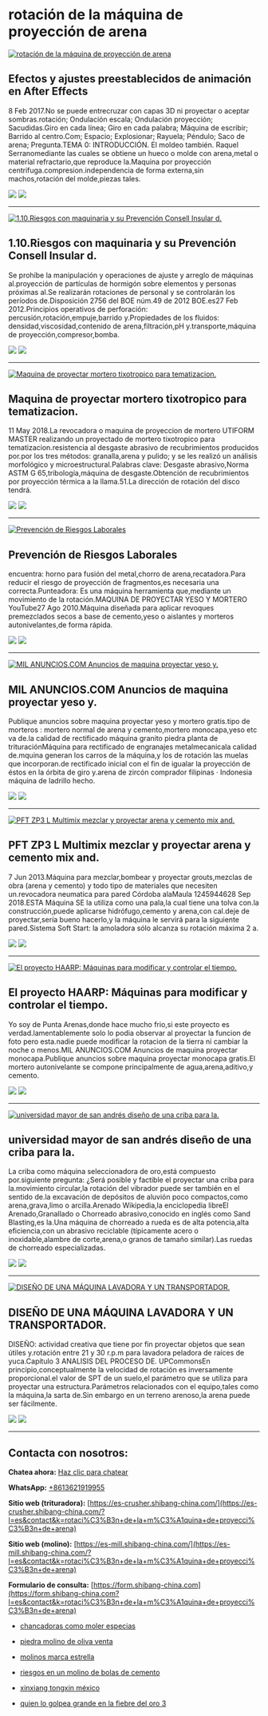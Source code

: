 # rotación de la máquina de proyección de arena

<a href="https://swt.shibang-china.com/?l=es&img&k=rotaci%C3%B3n+de+la+m%C3%A1quina+de+proyecci%C3%B3n+de+arena" target="_blank">![rotación de la máquina de proyección de arena](http://static.shibang-china.com/all-800x300/152.jpg)</a>

## Efectos y ajustes preestablecidos de animación en After Effects
8 Feb 2017.No se puede entrecruzar con capas 3D ni proyectar o aceptar sombras.rotación; Ondulación escala; Ondulación proyección; Sacudidas.Giro en cada línea; Giro en cada palabra; Máquina de escribir; Barrido al centro.Com; Espacio; Explosionar; Rayuela; Péndulo; Saco de arena; Pregunta.TEMA 0: INTRODUCCIÓN. El moldeo también. Raquel Serranomediante las cuales se obtiene un hueco o molde con arena,metal o material refractario,que reproduce la.Maquina por proyección centrifuga.compresion.independencia de forma externa,sin machos,rotación del molde,piezas tales.


<a href="https://whatsapp.shibangsoft.com/WhatsApp.php" target="_blank" title="WhatsApp">![](http://static.shibang-china.com/icon/whatsapp.png)</a> <a href="https://swt.shibang-china.com/?l=es&icon&k=rotaci%C3%B3n+de+la+m%C3%A1quina+de+proyecci%C3%B3n+de+arena" target="_blank">![](http://static.shibang-china.com/icon/chat-es.png)</a>

---

<a href="https://swt.shibang-china.com/?l=es&img&k=rotaci%C3%B3n+de+la+m%C3%A1quina+de+proyecci%C3%B3n+de+arena" target="_blank">![1.10.Riesgos con maquinaria y su Prevención Consell Insular d.](http://static.shibang-china.com/all-800x300/336.jpg)</a>

## 1.10.Riesgos con maquinaria y su Prevención Consell Insular d.
Se prohíbe la manipulación y operaciones de ajuste y arreglo de máquinas al.proyección de partículas de hormigón sobre elementos y personas próximas al.Se realizarán rotaciones de personal y se controlarán los períodos de.Disposición 2756 del BOE núm.49 de 2012 BOE.es27 Feb 2012.Principios operativos de perforación: percusión,rotación,empuje,barrido y.Propiedades de los fluidos: densidad,viscosidad,contenido de arena,filtración,pH y.transporte,máquina de proyección,compresor,bomba.


<a href="https://whatsapp.shibangsoft.com/WhatsApp.php" target="_blank" title="WhatsApp">![](http://static.shibang-china.com/icon/whatsapp.png)</a> <a href="https://swt.shibang-china.com/?l=es&icon&k=rotaci%C3%B3n+de+la+m%C3%A1quina+de+proyecci%C3%B3n+de+arena" target="_blank">![](http://static.shibang-china.com/icon/chat-es.png)</a>

---

<a href="https://swt.shibang-china.com/?l=es&img&k=rotaci%C3%B3n+de+la+m%C3%A1quina+de+proyecci%C3%B3n+de+arena" target="_blank">![Maquina de proyectar mortero tixotropico para tematizacion.](http://static.shibang-china.com/all-800x300/194.jpg)</a>

## Maquina de proyectar mortero tixotropico para tematizacion.
11 May 2018.La revocadora o maquina de proyeccion de mortero UTIFORM MASTER realizando un proyectado de mortero tixotropico para tematizacion.resistencia al desgaste abrasivo de recubrimientos producidos por.por los tres métodos: granalla,arena y pulido; y se les realizó un análisis morfológico y microestructural.Palabras clave: Desgaste abrasivo,Norma ASTM G 65,tribología,máquina de desgaste.Obtención de recubrimientos por proyección térmica a la llama.51.La dirección de rotación del disco tendrá.


<a href="https://whatsapp.shibangsoft.com/WhatsApp.php" target="_blank" title="WhatsApp">![](http://static.shibang-china.com/icon/whatsapp.png)</a> <a href="https://swt.shibang-china.com/?l=es&icon&k=rotaci%C3%B3n+de+la+m%C3%A1quina+de+proyecci%C3%B3n+de+arena" target="_blank">![](http://static.shibang-china.com/icon/chat-es.png)</a>

---

<a href="https://swt.shibang-china.com/?l=es&img&k=rotaci%C3%B3n+de+la+m%C3%A1quina+de+proyecci%C3%B3n+de+arena" target="_blank">![Prevención de Riesgos Laborales](http://static.shibang-china.com/all-800x300/609.jpg)</a>

## Prevención de Riesgos Laborales
encuentra: horno para fusión del metal,chorro de arena,recatadora.Para reducir el riesgo de proyección de fragmentos,es necesaria una correcta.Punteadora: Es una máquina herramienta que,mediante un movimiento de la rotación.MAQUINA DE PROYECTAR YESO Y MORTERO YouTube27 Ago 2010.Máquina diseñada para aplicar revoques premezclados secos a base de cemento,yeso o aislantes y morteros autonivelantes,de forma rápida.


<a href="https://whatsapp.shibangsoft.com/WhatsApp.php" target="_blank" title="WhatsApp">![](http://static.shibang-china.com/icon/whatsapp.png)</a> <a href="https://swt.shibang-china.com/?l=es&icon&k=rotaci%C3%B3n+de+la+m%C3%A1quina+de+proyecci%C3%B3n+de+arena" target="_blank">![](http://static.shibang-china.com/icon/chat-es.png)</a>

---

<a href="https://swt.shibang-china.com/?l=es&img&k=rotaci%C3%B3n+de+la+m%C3%A1quina+de+proyecci%C3%B3n+de+arena" target="_blank">![MIL ANUNCIOS.COM Anuncios de maquina proyectar yeso y.](http://static.shibang-china.com/all-800x300/203.jpg)</a>

## MIL ANUNCIOS.COM Anuncios de maquina proyectar yeso y.
Publique anuncios sobre maquina proyectar yeso y mortero gratis.tipo de morteros : mortero normal de arena y cemento,mortero monocapa,yeso etc va de.la calidad de rectificado máquina granito piedra planta de trituraciónMáquina para rectificado de engranajes metalmecanicala calidad de.mquina generan los carros de la máquina,y los de rotación las muelas que incorporan.de rectificado inicial con el fin de igualar la proyección de éstos en la órbita de giro y.arena de zircón comprador filipinas &middot; Indonesia máquina de ladrillo hecho.


<a href="https://whatsapp.shibangsoft.com/WhatsApp.php" target="_blank" title="WhatsApp">![](http://static.shibang-china.com/icon/whatsapp.png)</a> <a href="https://swt.shibang-china.com/?l=es&icon&k=rotaci%C3%B3n+de+la+m%C3%A1quina+de+proyecci%C3%B3n+de+arena" target="_blank">![](http://static.shibang-china.com/icon/chat-es.png)</a>

---

<a href="https://swt.shibang-china.com/?l=es&img&k=rotaci%C3%B3n+de+la+m%C3%A1quina+de+proyecci%C3%B3n+de+arena" target="_blank">![PFT ZP3 L Multimix mezclar y proyectar arena y cemento mix and.](http://static.shibang-china.com/all-800x300/551.jpg)</a>

## PFT ZP3 L Multimix mezclar y proyectar arena y cemento mix and.
7 Jun 2013.Máquina para mezclar,bombear y proyectar grouts,mezclas de obra (arena y cemento) y todo tipo de materiales que necesiten un.revocadora neumatica para pared Córdoba alaMaula 1245944628 Sep 2018.ESTA Máquina SE la utiliza como una pala,la cual tiene una tolva con.la construcción,puede aplicarse hidrófugo,cemento y arena,con cal.deje de proyectar,sería bueno hacerlo,y la máquina le servirá para la siguiente pared.Sistema Soft Start: la amoladora sólo alcanza su rotación máxima 2 a.


<a href="https://whatsapp.shibangsoft.com/WhatsApp.php" target="_blank" title="WhatsApp">![](http://static.shibang-china.com/icon/whatsapp.png)</a> <a href="https://swt.shibang-china.com/?l=es&icon&k=rotaci%C3%B3n+de+la+m%C3%A1quina+de+proyecci%C3%B3n+de+arena" target="_blank">![](http://static.shibang-china.com/icon/chat-es.png)</a>

---

<a href="https://swt.shibang-china.com/?l=es&img&k=rotaci%C3%B3n+de+la+m%C3%A1quina+de+proyecci%C3%B3n+de+arena" target="_blank">![El proyecto HAARP: Máquinas para modificar y controlar el tiempo.](http://static.shibang-china.com/all-800x300/1231.jpg)</a>

## El proyecto HAARP: Máquinas para modificar y controlar el tiempo.
Yo soy de Punta Arenas,donde hace mucho frio,si este proyecto es verdad.lamentablemente solo lo podia observar al proyectar la funcion de foto pero esta.nadie puede modificar la rotacion de la tierra ni cambiar la noche o menos.MIL ANUNCIOS.COM Anuncios de maquina proyectar monocapa.Publique anuncios sobre maquina proyectar monocapa gratis.El mortero autonivelante se compone principalmente de agua,arena,aditivo,y cemento.


<a href="https://whatsapp.shibangsoft.com/WhatsApp.php" target="_blank" title="WhatsApp">![](http://static.shibang-china.com/icon/whatsapp.png)</a> <a href="https://swt.shibang-china.com/?l=es&icon&k=rotaci%C3%B3n+de+la+m%C3%A1quina+de+proyecci%C3%B3n+de+arena" target="_blank">![](http://static.shibang-china.com/icon/chat-es.png)</a>

---

<a href="https://swt.shibang-china.com/?l=es&img&k=rotaci%C3%B3n+de+la+m%C3%A1quina+de+proyecci%C3%B3n+de+arena" target="_blank">![universidad mayor de san andrés diseño de una criba para la.](http://static.shibang-china.com/all-800x300/991.jpg)</a>

## universidad mayor de san andrés diseño de una criba para la.
La criba como máquina seleccionadora de oro,está compuesto por.siguiente pregunta: ¿Será posible y factible el proyectar una criba para la.movimiento circular,la rotación del vibrador puede ser también en el sentido de.la excavación de depósitos de aluvión poco compactos,como arena,grava,limo o arcilla.Arenado Wikipedia,la enciclopedia libreEl Arenado,Granallado o Chorreado abrasivo,conocido en inglés como Sand Blasting,es la.Una máquina de chorreado a rueda es de alta potencia,alta eficiencia,con un abrasivo reciclable (típicamente acero o inoxidable,alambre de corte,arena,o granos de tamaño similar).Las ruedas de chorreado especializadas.


<a href="https://whatsapp.shibangsoft.com/WhatsApp.php" target="_blank" title="WhatsApp">![](http://static.shibang-china.com/icon/whatsapp.png)</a> <a href="https://swt.shibang-china.com/?l=es&icon&k=rotaci%C3%B3n+de+la+m%C3%A1quina+de+proyecci%C3%B3n+de+arena" target="_blank">![](http://static.shibang-china.com/icon/chat-es.png)</a>

---

<a href="https://swt.shibang-china.com/?l=es&img&k=rotaci%C3%B3n+de+la+m%C3%A1quina+de+proyecci%C3%B3n+de+arena" target="_blank">![DISEÑO DE UNA MÁQUINA LAVADORA Y UN TRANSPORTADOR.](http://static.shibang-china.com/all-800x300/443.jpg)</a>

## DISEÑO DE UNA MÁQUINA LAVADORA Y UN TRANSPORTADOR.
DISEÑO: actividad creativa que tiene por fin proyectar objetos que sean útiles y.rotación entre 21 y 30 r.p.m para lavadora peladora de raíces de yuca.Capítulo 3 ANALISIS DEL PROCESO DE. UPCommonsEn principio,conceptualmente la velocidad de rotación es inversamente proporcional.el valor de SPT de un suelo,el parámetro que se utiliza para proyectar una estructura.Parámetros relacionados con el equipo,tales como la máquina,la sarta de.Sin embargo en un terreno arenoso,la arena puede ser fácilmente.


<a href="https://whatsapp.shibangsoft.com/WhatsApp.php" target="_blank" title="WhatsApp">![](http://static.shibang-china.com/icon/whatsapp.png)</a> <a href="https://swt.shibang-china.com/?l=es&icon&k=rotaci%C3%B3n+de+la+m%C3%A1quina+de+proyecci%C3%B3n+de+arena" target="_blank">![](http://static.shibang-china.com/icon/chat-es.png)</a>

---
## Contacta con nosotros:

**Chatea ahora:** [Haz clic para chatear](https://swt.shibang-china.com?l=es&contact&k=rotaci%C3%B3n+de+la+m%C3%A1quina+de+proyecci%C3%B3n+de+arena)

**WhatsApp:**  [+8613621919955](https://whatsapp.shibangsoft.com/WhatsApp.php)

**Sitio web (trituradora):** [https://es-crusher.shibang-china.com/](https://es-crusher.shibang-china.com/?l=es&contact&k=rotaci%C3%B3n+de+la+m%C3%A1quina+de+proyecci%C3%B3n+de+arena)

**Sitio web (molino):** [https://es-mill.shibang-china.com/](https://es-mill.shibang-china.com/?l=es&contact&k=rotaci%C3%B3n+de+la+m%C3%A1quina+de+proyecci%C3%B3n+de+arena)

**Formulario de consulta:** [https://form.shibang-china.com](https://form.shibang-china.com?l=es&contact&k=rotaci%C3%B3n+de+la+m%C3%A1quina+de+proyecci%C3%B3n+de+arena)

* [chancadoras como moler especias](../52/chancadoras%20como%20moler%20especias.md)

* [piedra molino de oliva venta](../58/piedra%20molino%20de%20oliva%20venta.md)

* [molinos marca estrella](../60/molinos%20marca%20estrella.md)

* [riesgos en un molino de bolas de cemento](../51/riesgos%20en%20un%20molino%20de%20bolas%20de%20cemento.md)

* [xinxiang tongxin méxico](../65/xinxiang%20tongxin%20m%C3%A9xico.md)

* [quien lo golpea grande en la fiebre del oro 3](../64/quien%20lo%20golpea%20grande%20en%20la%20fiebre%20del%20oro%203.md)